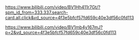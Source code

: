 https://www.bilibili.com/video/BV1Hh411r7Gt/?spm_id_from=333.337.search-card.all.click&vd_source=4f3e5bfcf57fd659c40e3df56c0fd113

https://www.bilibili.com/video/BV1mb4y167mJ?p=2&vd_source=4f3e5bfcf57fd659c40e3df56c0fd113